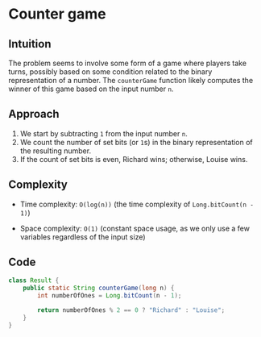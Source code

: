 # Counter game

## Intuition

The problem seems to involve some form of a game where players take turns, possibly based on some condition related to the binary representation of a number. The `counterGame` function likely computes the winner of this game based on the input number `n`.

## Approach

1. We start by subtracting `1` from the input number `n`.
2. We count the number of set bits (or `1`s) in the binary representation of the resulting number.
3. If the count of set bits is even, Richard wins; otherwise, Louise wins.

## Complexity

- Time complexity: `O(log(n))` (the time complexity of `Long.bitCount(n - 1)`)

- Space complexity: `O(1)` (constant space usage, as we only use a few variables regardless of the input size)

## Code

```java
class Result {
    public static String counterGame(long n) {
        int numberOfOnes = Long.bitCount(n - 1);

        return numberOfOnes % 2 == 0 ? "Richard" : "Louise";
    }
}
```
